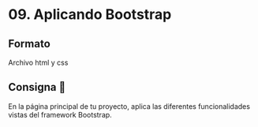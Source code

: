 # 09. Aplicando Bootstrap

## Formato
Archivo html y css

## Consigna 📝
En la página principal de tu proyecto, aplica las diferentes funcionalidades vistas del framework Bootstrap. 
